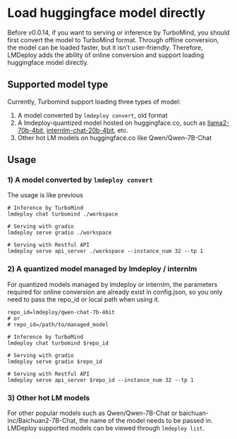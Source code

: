 # Load huggingface model directly

Before v0.0.14, if you want to serving or inference by TurboMind, you should first convert the model to TurboMind format. Through offline conversion, the model can be loaded faster, but it isn't user-friendly. Therefore, LMDeploy adds the ability of online conversion and support loading huggingface model directly.

## Supported model type

Currently, Turbomind support loading three types of model:

1. A model converted by `lmdeploy convert`, old format
2. A lmdeploy-quantized model hosted on huggingface.co, such as [llama2-70b-4bit](https://huggingface.co/lmdeploy/llama2-chat-70b-4bit), [internlm-chat-20b-4bit](https://huggingface.co/internlm/internlm-chat-20b-4bit), etc.
3. Other hot LM models on huggingface.co like Qwen/Qwen-7B-Chat

## Usage

### 1) A model converted by `lmdeploy convert`

The usage is like previous

```
# Inference by TurboMind
lmdeploy chat turbomind ./workspace

# Serving with gradio
lmdeploy serve gradio ./workspace

# Serving with Restful API
lmdeploy serve api_server ./workspace --instance_num 32 --tp 1
```

### 2) A quantized model managed by lmdeploy / internlm

For quantized models managed by lmdeploy or internlm, the parameters required for online conversion are already exist in config.json, so you only need to pass the repo_id or local path when using it.

```
repo_id=lmdeploy/qwen-chat-7b-4bit
# or
# repo_id=/path/to/managed_model

# Inference by TurboMind
lmdeploy chat turbomind $repo_id

# Serving with gradio
lmdeploy serve gradio $repo_id

# Serving with Restful API
lmdeploy serve api_server $repo_id --instance_num 32 --tp 1
```

### 3) Other hot LM models

For other popular models such as Qwen/Qwen-7B-Chat or baichuan-inc/Baichuan2-7B-Chat, the name of the model needs to be passed in. LMDeploy supported models can be viewed through `lmdeploy list`.
